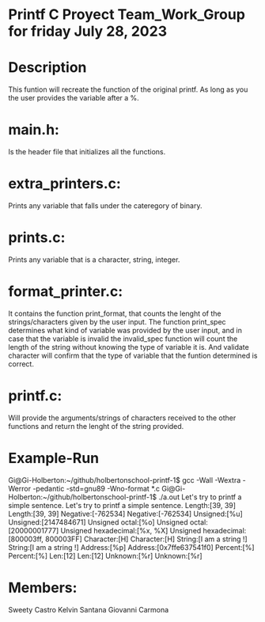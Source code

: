 # Printf C Proyect Team_Work_Group for friday July 28, 2023

# Description
This funtion will recreate the function of the original printf.
As long as you the user provides the variable after a %.

# main.h:
Is the header file that initializes all the functions.

# extra_printers.c:
Prints any variable that falls under the cateregory of binary.

# prints.c:
Prints any variable that is a character, string, integer.

# format_printer.c:
It contains the function print_format, that counts the lenght of the strings/characters given by the user input.
The function print_spec determines what kind of variable was provided by the user input, and in case that the variable is invalid
the invalid_spec function will count the length of the string without knowing the type of variable it is.
And validate character will confirm that the type of variable that the funtion determined is correct.

# printf.c:
Will provide the arguments/strings of characters received to the other functions and return the lenght of the string provided.

# Example-Run
Gi@Gi-Holberton:\~/github/holbertonschool-printf-1$ gcc -Wall -Wextra -Werror -pedantic -std=gnu89 -Wno-format *.c
Gi@Gi-Holberton:\~/github/holbertonschool-printf-1$ ./a.out
Let's try to printf a simple sentence.
Let's try to printf a simple sentence.
Length:[39, 39]
Length:[39, 39]
Negative:[-762534]
Negative:[-762534]
Unsigned:[%u]
Unsigned:[2147484671]
Unsigned octal:[%o]
Unsigned octal:[20000001777]
Unsigned hexadecimal:[%x, %X]
Unsigned hexadecimal:[800003ff, 800003FF]
Character:[H]
Character:[H]
String:[I am a string !]
String:[I am a string !]
Address:[%p]
Address:[0x7ffe637541f0]
Percent:[%]
Percent:[%]
Len:[12]
Len:[12]
Unknown:[%r]
Unknown:[%r]

# Members:
Sweety Castro
Kelvin Santana
Giovanni Carmona
